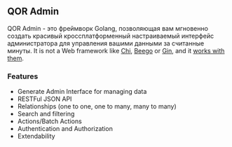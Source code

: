 ## QOR Admin

QOR Admin - это фреймворк Golang, позволяющая вам мгновенно создать красивый кроссплатформенный настраиваемый интерфейс администратора для управления вашими данными за считанные минуты.
It is not a Web framework like [Chi](https://github.com/go-chi/chi), [Beego](https://github.com/astaxie/beego) or [Gin](https://github.com/gin-gonic/gin), and it [works with them](../admin/integration.md).

### Features

* Generate Admin Interface for managing data
* RESTFul JSON API
* Relationships (one to one, one to many, many to many)
* Search and filtering
* Actions/Batch Actions
* Authentication and Authorization
* Extendability
